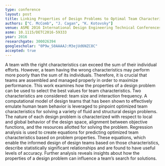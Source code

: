 ```yaml
---
type: conference
layout: post
title: Linking Properties of Design Problems to Optimal Team Characteristics
authors: ["C. McComb", "J. Cagan", "K. Kotovsky"]
venue: ASME 2016 International Design Engineering Technical Conferences and Computers and Information in Engineering Conference
asme: 10.1115/DETC2016-59333
year: 2016
researchgate: 300026394
googlescholar: "0P9w_S0AAAAJ:M3ejUd6NZC8C"
accepted: true
---
```

A team with the right characteristics can exceed the sum of their individual efforts. However, a team having the wrong characteristics may perform more poorly than the sum of its individuals. Therefore, it is crucial that teams are assembled and managed properly in order to maximize performance. This work examines how the properties of a design problem can be used to select the best values for team characteristics. Two characteristics are considered: team size and interaction frequency. A computational model of design teams that has been shown to effectively emulate human team behavior is leveraged to pinpoint optimized team characteristics for solving a variety of fluid and structural design problems. The nature of each design problem is characterized with respect to local and global behavior of the design space, alignment between objective functions, and the resources allotted for solving the problem. Regression analysis is used to create equations for predicting optimized team characteristics based on problem properties. These equations, which enable the informed design of design teams based on those characteristics, describe statistically significant relationships and are found to have useful levels of accuracy. Further analysis reveals insights about how the properties of a design problem can influence a team’s search for solutions.
